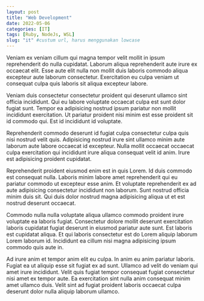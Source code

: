 ```yaml
---
layout: post
title: "Web Development"
date: 2022-05-06
categories: [IT]
tags: [Ruby, NodeJs, WSL]
slug: "it" #custum url, harus menggunakan lowcase
---
```



Veniam ex veniam cillum qui magna tempor velit mollit in ipsum reprehenderit do nulla cupidatat. Laborum aliqua reprehenderit aute irure ex occaecat elit. Esse aute elit nulla non mollit duis laboris commodo aliqua excepteur aute laborum consectetur. Exercitation eu culpa veniam ut consequat culpa quis laboris sit aliqua excepteur labore.

Veniam duis consectetur consectetur proident qui deserunt ullamco sint officia incididunt. Qui eu labore voluptate occaecat culpa est sunt dolor fugiat sunt. Tempor ea adipisicing nostrud ipsum pariatur non mollit incididunt exercitation. Ut pariatur proident nisi minim est esse proident sit id commodo qui. Est id incididunt id voluptate.

Reprehenderit commodo deserunt id fugiat culpa consectetur culpa quis nisi nostrud velit quis. Adipisicing nostrud irure sint ullamco minim aute laborum aute labore occaecat id excepteur. Nulla mollit occaecat occaecat culpa exercitation qui incididunt irure aliqua consequat velit id anim. Irure est adipisicing proident cupidatat.

Reprehenderit proident eiusmod enim est in quis Lorem. Id duis commodo est consequat nulla. Laboris minim labore amet reprehenderit qui eu pariatur commodo ut excepteur esse anim. Et voluptate reprehenderit ex ad aute adipisicing consectetur incididunt non laborum. Sunt nostrud officia minim duis sit. Qui duis dolor nostrud magna adipisicing aliqua ut et est nostrud deserunt occaecat.

Commodo nulla nulla voluptate aliqua ullamco commodo proident irure voluptate ea laboris fugiat. Consectetur dolore mollit deserunt exercitation laboris cupidatat fugiat deserunt in eiusmod pariatur aute sunt. Est laboris est cupidatat aliqua. Et qui laboris consectetur est do Lorem aliquip laborum Lorem laborum id. Incididunt ea cillum nisi magna adipisicing ipsum commodo quis aute in.

Ad irure anim et tempor anim elit eu culpa. In anim eu anim pariatur laboris. Fugiat ea ut aliquip esse sit fugiat ex ad sunt. Ullamco ad velit do veniam qui amet irure incididunt. Velit quis fugiat tempor consequat fugiat consectetur nisi amet ex tempor aute. Ea exercitation sint nulla anim consequat minim amet ullamco duis. Velit sint ad fugiat proident laboris occaecat culpa deserunt dolor nulla aliquip laborum ullamco.

